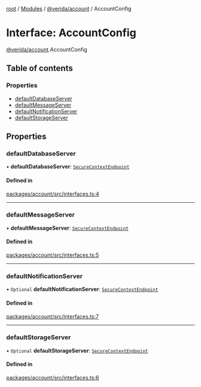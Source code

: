 [root](../README.md) / [Modules](../modules.md) / [@verida/account](../modules/verida_account.md) / AccountConfig

# Interface: AccountConfig

[@verida/account](../modules/verida_account.md).AccountConfig

## Table of contents

### Properties

- [defaultDatabaseServer](verida_account.AccountConfig.md#defaultdatabaseserver)
- [defaultMessageServer](verida_account.AccountConfig.md#defaultmessageserver)
- [defaultNotificationServer](verida_account.AccountConfig.md#defaultnotificationserver)
- [defaultStorageServer](verida_account.AccountConfig.md#defaultstorageserver)

## Properties

### defaultDatabaseServer

• **defaultDatabaseServer**: [`SecureContextEndpoint`](verida_account._internal_.SecureContextEndpoint.md)

#### Defined in

[packages/account/src/interfaces.ts:4](https://github.com/verida/verida-js/blob/c03b336/packages/account/src/interfaces.ts#L4)

___

### defaultMessageServer

• **defaultMessageServer**: [`SecureContextEndpoint`](verida_account._internal_.SecureContextEndpoint.md)

#### Defined in

[packages/account/src/interfaces.ts:5](https://github.com/verida/verida-js/blob/c03b336/packages/account/src/interfaces.ts#L5)

___

### defaultNotificationServer

• `Optional` **defaultNotificationServer**: [`SecureContextEndpoint`](verida_account._internal_.SecureContextEndpoint.md)

#### Defined in

[packages/account/src/interfaces.ts:7](https://github.com/verida/verida-js/blob/c03b336/packages/account/src/interfaces.ts#L7)

___

### defaultStorageServer

• `Optional` **defaultStorageServer**: [`SecureContextEndpoint`](verida_account._internal_.SecureContextEndpoint.md)

#### Defined in

[packages/account/src/interfaces.ts:6](https://github.com/verida/verida-js/blob/c03b336/packages/account/src/interfaces.ts#L6)
